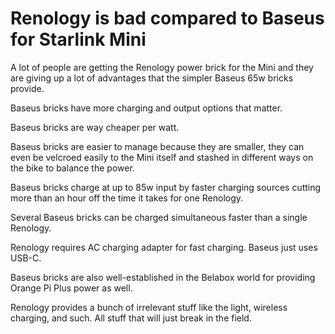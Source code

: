 # Renology is bad compared to Baseus for Starlink Mini

A lot of people are getting the Renology power brick for the Mini and they are giving up a lot of advantages that the simpler Baseus 65w bricks provide.

Baseus bricks have more charging and output options that matter.

Baseus bricks are way cheaper per watt.

Baseus bricks are easier to manage because they are smaller, they can even be velcroed easily to the Mini itself and stashed in different ways on the bike to balance the power.

Baseus bricks charge at up to 85w input by faster charging sources cutting more than an hour off the time it takes for one Renology.

Several Baseus bricks can be charged simultaneous faster than a single Renology.

Renology requires AC charging adapter for fast charging. Baseus just uses USB-C.

Baseus bricks are also well-established in the Belabox world for providing Orange Pi Plus power as well.

Renology provides a bunch of irrelevant stuff like the light, wireless charging, and such. All stuff that will just break in the field.
